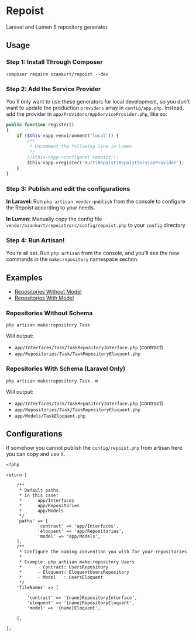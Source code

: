 # Repoist

Laravel and Lumen 5 repository generator.

## Usage

### Step 1: Install Through Composer

```
composer require ozankurt/repoist --dev
```

### Step 2: Add the Service Provider

You'll only want to use these generators for local development, so you don't want to update the production  `providers` array in `config/app.php`. Instead, add the provider in `app/Providers/AppServiceProvider.php`, like so:

```php
public function register()
{
	if ($this->app->environment('local')) {
        /**
         * Uncomment the following line in Lumen
         */
		//$this->app->configure('repoist');
		$this->app->register('Kurt\Repoist\RepoistServiceProvider');
	}
}
```

### Step 3: Publish and edit the configurations

**In Laravel:** Run `php artisan vendor:publish` from the console to configure the Repoist according to your needs.
 
**In Lumen:** Manually copy the config file `vendor/ozankurt/repoist/src/config/repoist.php` to your `config` directory

### Step 4: Run Artisan!

You're all set. Run `php artisan` from the console, and you'll see the new commands in the `make:repository` namespace section.

## Examples

- [Repositories Without Model](#repositories-without-schema)
- [Repositories With Model](#repositories-with-schema)

### Repositories Without Schema

```
php artisan make:repository Task
```

Will output:

- `app/Interfaces/Task/TaskRepositoryInterface.php` (contract)
- `app/Repositories/Task/TaskRepositoryEloquent.php`

### Repositories With Schema (Laravel Only)

```
php artisan make:repository Task -m
```

Will output:

- `app/Interfaces/Task/TaskRepositoryInterface.php` (contract)
- `app/Repositories/Task/TaskRepositoryEloquent.php`
- `app/Models/TaskEloquent.php`

## Configurations

If somehow you cannot publish the `config/repoist.php` from artisan here you can copy and use it.

```
<?php

return [

    /**
     * Default paths.
     * In this case:
     *      app/Interfaces
     *      app/Repositories
     *      app/Models
     */
    'paths' => [
            'contract' => 'app/Interfaces',
            'eloquent' => 'app/Repositories',
            'model' => 'app/Models',
    ],
    /**
     * Configure the naming convention you wish for your repositories.
     *
     * Example: php artisan make:repository Users
     *      - Contract: UsersRepository
     *      - Eloquent: EloquentUsersRepository
     *      - Model   : UsersEloquent
     */
    'fileNames' => [

        'contract' => '{name}RepositoryInterface',
        'eloquent' => '{name}RepositoryEloquent',
        'model' => '{name}Eloquent',

    ],

];
```
